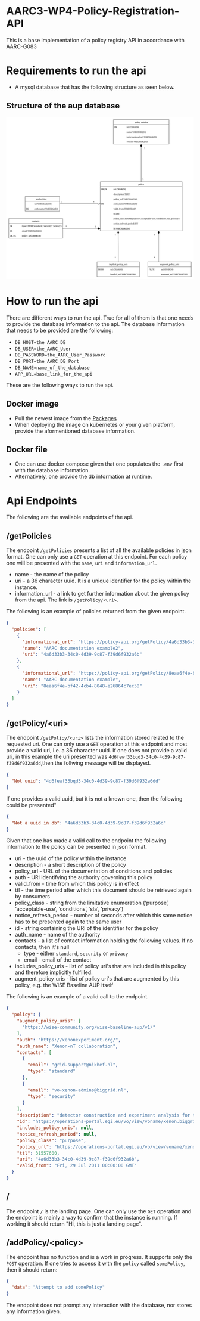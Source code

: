 # AARC3-WP4-Policy-Registration-API
This is a base implementation of a policy registry API in accordance with AARC-G083

# Requirements to run the api
- A mysql database that has the following structure as seen below.

## Structure of the aup database
![Alt text](API_DB_class.jpg?raw=true "Title")

# How to run the api
There are different ways to run the api. True for all of them is that one needs to provide the database information to the api. 
The database information that needs to be provided are the following:
- `DB_HOST=the_AARC_DB`
- `DB_USER=the_AARC_User`
- `DB_PASSWORD=the_AARC_User_Password`
- `DB_PORT=the_AARC_DB_Port`
- `DB_NAME=name_of_the_database`
- `APP_URL=base_link_for_the_api`

These are the following ways to run the api.

## Docker image
- Pull the newest image from the [Packages](https://github.com/S203932/AARC3-WP4-Policy-Registration-API/pkgs/container/aarc3-wp4-policy-registration-api%2Fmyapp)
- When deploying the image on kubernetes or your given platform, provide the aformentioned database information.

## Docker file
- One can use docker compose given that one populates the `.env` first with the database information. 
- Alternatively, one provide the db information at runtime.

# Api Endpoints
The following are the available endpoints of the api. 

## /getPolicies
The endpoint `/getPolicies` presents a list of all the available policies in json format.
One can only use a `GET` operation at this endpoint.
For each policy one will be presented with the `name`, `uri` and `information_url`.
- name - the name of the policy
- uri - a 36 character uuid. It is a unique identifier for the policy within the instance.
- information_url - a link to get further information about the given policy from the api. The link is `/getPolicy/<uri>`.

The following is an example of policies returned from the given endpoint.
```json
{
  "policies": [
    {
      "informational_url": "https://policy-api.org/getPolicy/4a6d33b3-34c0-4d39-9c87-f39d6f932a6b",
      "name": "AARC documentation example2",
      "uri": "4a6d33b3-34c0-4d39-9c87-f39d6f932a6b"
    },
    {
      "informational_url": "https://policy-api.org/getPolicy/8eaa6f4e-bf42-4cb4-8048-e26864c7ec58",
      "name": "AARC documentation example",
      "uri": "8eaa6f4e-bf42-4cb4-8048-e26864c7ec58"
    }
  ]
}
```

## /getPolicy/\<uri\>
The endpoint `/getPolicy/<uri>` lists the information stored related to the requested uri.
One can only use a `GET` operation at this endpoint and most provide a valid uri, i.e. a 36 character uuid.
If one does not provide a valid uri, in this example the uri presented was `4d6fewf33bqd3-34c0-4d39-9c87-f39d6f932a6dd`,then the follwing message will be displayed.
```json
{
  "Not uuid": "4d6fewf33bqd3-34c0-4d39-9c87-f39d6f932a6dd"
}
```
If one provides a valid uuid, but it is not a known one, then the following could be presented"
```json
{
  "Not a uuid in db": "4a6d33b3-34c0-4d39-9c87-f39d6f932a6d"
}
```

Given that one has made a valid call to the endpoint the following information to the policy can be presented in json format.
- uri - the uuid of the policy within the instance
- description - a short description of the policy
- policy_url - URL of the documentation of conditions and policies
- auth - URI identifying the authority governing this policy
- valid_from - time from which this policy is in effect
- ttl - the time period after which this document should be retrieved again by consumers
- policy_class - string from the limitative enumeration (‘purpose’, ‘acceptable-use’, ‘conditions’, ’sla’, ’privacy’)
- notice_refresh_period - number of seconds after which this same notice has to be presented again to the same user
- id - string containing the URI of the identifier for the policy
- auth_name - name of the authority
- contacts - a list of contact information holding the following values. If no contacts, then it's null
    - type - either `standard`, `security` or `privacy`
    - email - email of the contact
- includes_policy_uris - list of policy uri's that are included in this policy and therefore implicitly fulfilled.
- augment_policy_uris - list of policy uri's that are augmented by this policy, e.g. the WISE Baseline AUP itself

The following is an example of a valid call to the endpoint. 
```json
{
  "policy": {
    "augment_policy_uris": [
      "https://wise-community.org/wise-baseline-aup/v1/"
    ],
    "auth": "https://xenonexperiment.org/",
    "auth_name": "Xenon-nT collaboration",
    "contacts": [
      {
        "email": "grid.support@nikhef.nl",
        "type": "standard"
      },
      {
        "email": "vo-xenon-admins@biggrid.nl",
        "type": "security"
      }
    ],
    "description": "detector construction and experiment analysis for the search of dark matter using Xenon detectors",
    "id": "https://operations-portal.egi.eu/vo/view/voname/xenon.biggrid.nl",
    "includes_policy_uris": null,
    "notice_refresh_period": null,
    "policy_class": "purpose",
    "policy_url": "https://operations-portal.egi.eu/vo/view/voname/xenon.biggrid.nl",
    "ttl": 31557600,
    "uri": "4a6d33b3-34c0-4d39-9c87-f39d6f932a6b",
    "valid_from": "Fri, 29 Jul 2011 00:00:00 GMT"
  }
}
```

## /
The endpoint `/` is the landing page. One can only use the `GET` operation and the endpoint is mainly a way to confirm that the instance is running. 
If working it should return "Hi, this is just a landing page".


## /addPolicy/\<policy\>
The endpoint has no function and is a work in progress. 
It supports only the `POST` operation. 
If one tries to access it with the `policy` called `somePolicy`, then it should return:
```json
{
  "data": "Attempt to add somePolicy"
}
```
The endpoint does not prompt any interaction with the database, nor stores any information given. 
